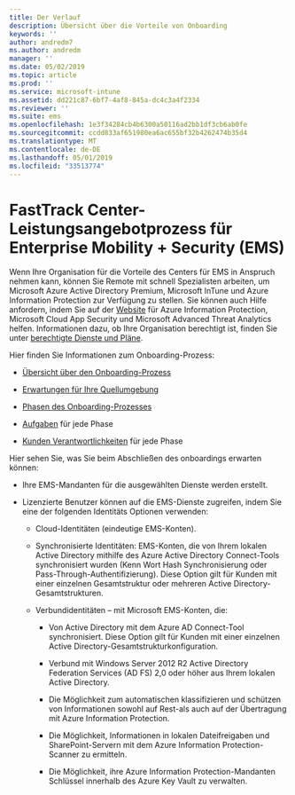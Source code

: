 ```yaml
---
title: Der Verlauf
description: Übersicht über die Vorteile von Onboarding
keywords: ''
author: andredm7
ms.author: andredm
manager: ''
ms.date: 05/02/2019
ms.topic: article
ms.prod: ''
ms.service: microsoft-intune
ms.assetid: dd221c87-6bf7-4af8-845a-dc4c3a4f2334
ms.reviewer: ''
ms.suite: ems
ms.openlocfilehash: 1e3f34284cb4b6300a50116ad2bb1df3cb6ab0fe
ms.sourcegitcommit: ccdd833af651980ea6ac655bf32b4262474b35d4
ms.translationtype: MT
ms.contentlocale: de-DE
ms.lasthandoff: 05/01/2019
ms.locfileid: "33513774"
---
```

# <a name="fasttrack-center-benefit-process-for-enterprise-mobility--security-ems"></a>FastTrack Center-Leistungsangebotprozess für Enterprise Mobility + Security (EMS)
Wenn Ihre Organisation für die Vorteile des Centers für EMS in Anspruch nehmen kann, können Sie Remote mit schnell Spezialisten arbeiten, um Microsoft Azure Active Directory Premium, Microsoft InTune und Azure Information Protection zur Verfügung zu stellen. Sie können auch Hilfe anfordern, indem Sie auf der [Website](https://www.microsoft.com/fasttrack/microsoft-365/ems) für Azure Information Protection, Microsoft Cloud App Security und Microsoft Advanced Threat Analytics helfen. Informationen dazu, ob Ihre Organisation berechtigt ist, finden Sie unter [berechtigte Dienste und Pläne](M365-eligible-services-and-plans.md).


Hier finden Sie Informationen zum Onboarding-Prozess:

-   [Übersicht über den Onboarding-Prozess](EMS-fasttrack-benefit-overview.md)

-   [Erwartungen für Ihre Quellumgebung](EMS-source-environment-expectations.md)

-   [Phasen des Onboarding-Prozesses](EMS-onboarding-phases.md)

-   [Aufgaben](EMS-fasttrack-responsibilities.md) für jede Phase

-   [Kunden Verantwortlichkeiten](EMS-your-responsibilities.md) für jede Phase

Hier sehen Sie, was Sie beim Abschließen des onboardings erwarten können:

-   Ihre EMS-Mandanten für die ausgewählten Dienste werden erstellt.

-   Lizenzierte Benutzer können auf die EMS-Dienste zugreifen, indem Sie eine der folgenden Identitäts Optionen verwenden:

    -   Cloud-Identitäten (eindeutige EMS-Konten).

    -   Synchronisierte Identitäten: EMS-Konten, die von Ihrem lokalen Active Directory mithilfe des Azure Active Directory Connect-Tools synchronisiert wurden (Kenn Wort Hash Synchronisierung oder Pass-Through-Authentifizierung). Diese Option gilt für Kunden mit einer einzelnen Gesamtstruktur oder mehreren Active Directory-Gesamtstrukturen.

    -   Verbundidentitäten – mit Microsoft EMS-Konten, die:

        -   Von Active Directory mit dem Azure AD Connect-Tool synchronisiert. Diese Option gilt für Kunden mit einer einzelnen Active Directory-Gesamtstrukturkonfiguration.

        -   Verbund mit Windows Server 2012 R2 Active Directory Federation Services (AD FS) 2,0 oder höher aus Ihrem lokalen Active Directory.

        -   Die Möglichkeit zum automatischen klassifizieren und schützen von Informationen sowohl auf Rest-als auch auf der Übertragung mit Azure Information Protection. 

        -   Die Möglichkeit, Informationen in lokalen Dateifreigaben und SharePoint-Servern mit dem Azure Information Protection-Scanner zu ermitteln. 

        -   Die Möglichkeit, ihre Azure Information Protection-Mandanten Schlüssel innerhalb des Azure Key Vault zu verwalten. 
